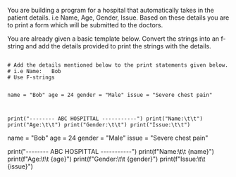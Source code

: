 You are building a program for a hospital that automatically takes in the patient details. i.e Name, Age, Gender, Issue. Based on these details you are to print a form which will be submitted to the doctors.

You are already given a basic template below. Convert the strings into an f-string and add the details provided to print the strings with the details.

<codeblock language="python" type="exercise" testMode="fixedInput">
<code>
# Add the details mentioned below to the print statements given below.
# i.e Name:   Bob
# Use F-strings

name = "Bob"
age = 24
gender = "Male"
issue = "Severe chest pain"

print("-------- ABC HOSPITTAL -----------")
print("Name:\t\t")
print("Age:\t\t")
print("Gender:\t\t")
print("Issue:\t\t")
</code>

<solution>
name = "Bob"
age = 24
gender = "Male"
issue = "Severe chest pain"

print("-------- ABC HOSPITTAL -----------")
print(f"Name:\t\t {name}")
print(f"Age:\t\t {age}")
print(f"Gender:\t\t {gender}")
print(f"Issue:\t\t {issue}")
</solution>
</codeblock>